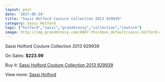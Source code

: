 ```yaml
---
layout: post
date: '2017-05-24'
title: "Sassi Holford Couture Collection 2013 929939"
category: Sassi Holford
tags: ["holford","sassi","granddressy","collection","couture"]
image: http://img.granddressy.com/8967-thickbox_default/sassi-holford-couture-collection-2013-929939.jpg
---
```

Sassi Holford Couture Collection 2013 929939

On Sales: **$223.99**
<a href="https://www.granddressy.com/en/sassi-holford/8197-sassi-holford-couture-collection-2013-929939.html"><amp-img layout="responsive" width="600" height="600" src="//img.granddressy.com/8967-thickbox_default/sassi-holford-couture-collection-2013-929939.jpg" alt="Sassi Holford Couture Collection 2013 929939 0" /></a>

Buy it: [Sassi Holford Couture Collection 2013 929939](https://www.granddressy.com/en/sassi-holford/8197-sassi-holford-couture-collection-2013-929939.html "Sassi Holford Couture Collection 2013 929939")

View more: [Sassi Holford](https://www.granddressy.com/en/157-sassi-holford "Sassi Holford")
